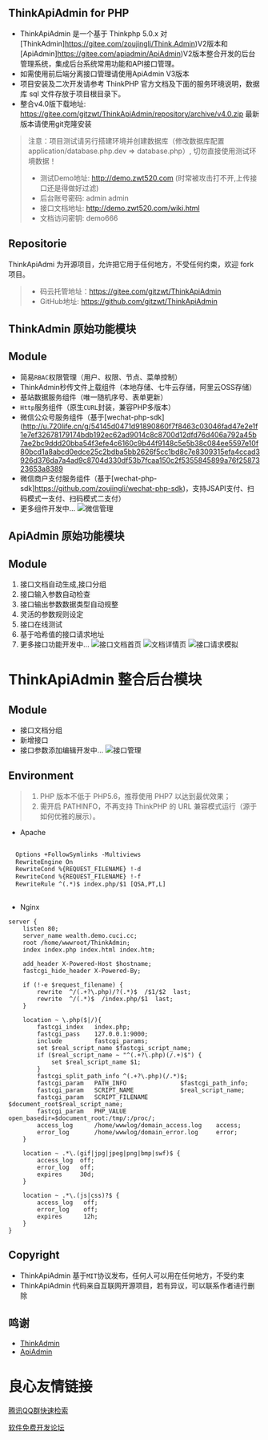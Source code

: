 ThinkApiAdmin for PHP
--
* ThinkApiAdmin 是一个基于 Thinkphp 5.0.x 对[ThinkAdmin]https://gitee.com/zoujingli/Think.Admin)V2版本和[ApiAdmin]https://gitee.com/apiadmin/ApiAdmin)V2版本整合开发的后台管理系统，集成后台系统常用功能和API接口管理。
* 如需使用前后端分离接口管理请使用ApiAdmin V3版本
* 项目安装及二次开发请参考 ThinkPHP 官方文档及下面的服务环境说明，数据库 sql 文件存放于项目根目录下。
* 整合v4.0版下载地址: https://gitee.com/gitzwt/ThinkApiAdmin/repository/archive/v4.0.zip  最新版本请使用git克隆安装
> 注意：项目测试请另行搭建环境并创建数据库（修改数据库配置 application/database.php.dev => database.php）, 切勿直接使用测试环境数据！
> * 测试Demo地址: http://demo.zwt520.com  (时常被攻击打不开,上传接口还是得做好过滤)
> * 后台账号密码: admin admin
> * 接口文档地址: http://demo.zwt520.com/wiki.html
> * 文档访问密钥: demo666

Repositorie
--
 ThinkApiAdmi 为开源项目，允许把它用于任何地方，不受任何约束，欢迎 fork 项目。
>* 码云托管地址：https://gitee.com/gitzwt/ThinkApiAdmin
>* GitHub地址: https://github.com/gitzwt/ThinkApiAdmin

## ThinkAdmin 原始功能模块

Module
--
* 简易`RBAC`权限管理（用户、权限、节点、菜单控制）
* ThinkAdmin秒传文件上载组件（本地存储、七牛云存储，阿里云OSS存储）
* 基站数据服务组件（唯一随机序号、表单更新）
* `Http`服务组件（原生`CURL`封装，兼容PHP多版本）
* 微信公众号服务组件（基于[wechat-php-sdk](http://u.720life.cn/g/54145d0471d91890860f7f8463c03046fad47e2e1f1e7ef32678179174bdb192ec62ad9014c8c8700d12dfd76d406a792a45b7ae2bc9ddd20bba54f3efe4c6160c9b44f9148c5e5b38c084ee5597e10f80bcd1a8abcd0edce25c2bdba5bb2626f5cc1bd8c7e8309315efa4ccad3926d376da7a4ad9c8704d330df53b7fcaa150c2f5355845899a76f2587323653a8389 
* 微信商户支付服务组件（基于[wechat-php-sdk]https://github.com/zoujingli/wechat-php-sdk)，支持JSAPI支付、扫码模式一支付、扫码模式二支付）
* 更多组件开发中...
![微信管理](https://gitee.com/uploads/images/2018/0411/165535_04341af9_991419.png "微信管理")

## ApiAdmin 原始功能模块

Module
--
 1. 接口文档自动生成,接口分组
 2. 接口输入参数自动检查
 3. 接口输出参数数据类型自动规整
 4. 灵活的参数规则设定
 5. 接口在线测试
 6. 基于哈希值的接口请求地址
 7. 更多接口功能开发中...
![接口文档首页](https://gitee.com/uploads/images/2018/0411/165622_a6c172a3_991419.png "接口文档首页")
![文档详情页](https://gitee.com/uploads/images/2018/0411/165656_774a4ab4_991419.png "文档详情页")
![接口请求模拟](https://gitee.com/uploads/images/2018/0411/165720_31eeb665_991419.png "接口请求模拟")
 
# ThinkApiAdmin 整合后台模块

Module
--
* 接口文档分组
* 新增接口
* 接口参数添加编辑开发中... 
![接口管理](https://gitee.com/uploads/images/2018/0411/165742_33eb22a3_991419.png "后台接口管理")


Environment
---
>1. PHP 版本不低于 PHP5.6，推荐使用 PHP7 以达到最优效果；
>2. 需开启 PATHINFO，不再支持 ThinkPHP 的 URL 兼容模式运行（源于如何优雅的展示）。

* Apache

```xml
 
  Options +FollowSymlinks -Multiviews
  RewriteEngine On
  RewriteCond %{REQUEST_FILENAME} !-d
  RewriteCond %{REQUEST_FILENAME} !-f
  RewriteRule ^(.*)$ index.php/$1 [QSA,PT,L]
 
```

* Nginx

```
server {
	listen 80;
	server_name wealth.demo.cuci.cc;
	root /home/wwwroot/ThinkAdmin;
	index index.php index.html index.htm;
	
	add_header X-Powered-Host $hostname;
	fastcgi_hide_header X-Powered-By;
	
	if (!-e $request_filename) {
		rewrite  ^/(.+?\.php)/?(.*)$  /$1/$2  last;
		rewrite  ^/(.*)$  /index.php/$1  last;
	}
	
	location ~ \.php($|/){
		fastcgi_index   index.php;
		fastcgi_pass    127.0.0.1:9000;
		include         fastcgi_params;
		set $real_script_name $fastcgi_script_name;
		if ($real_script_name ~ "^(.+?\.php)(/.+)$") {
			set $real_script_name $1;
		}
		fastcgi_split_path_info ^(.+?\.php)(/.*)$;
		fastcgi_param   PATH_INFO               $fastcgi_path_info;
		fastcgi_param   SCRIPT_NAME             $real_script_name;
		fastcgi_param   SCRIPT_FILENAME         $document_root$real_script_name;
		fastcgi_param   PHP_VALUE               open_basedir=$document_root:/tmp/:/proc/;
		access_log      /home/wwwlog/domain_access.log    access;
		error_log       /home/wwwlog/domain_error.log     error;
	}
	
	location ~ .*\.(gif|jpg|jpeg|png|bmp|swf)$ {
		access_log  off;
		error_log   off;
		expires     30d;
	}
	
	location ~ .*\.(js|css)?$ {
		access_log   off;
		error_log    off;
		expires      12h;
	}
}
```

Copyright
--
* ThinkApiAdmin 基于`MIT`协议发布，任何人可以用在任何地方，不受约束
* ThinkApiAdmin 代码来自互联网开源项目，若有异议，可以联系作者进行删除

鸣谢
--
* [ThinkAdmin](http://u.720life.cn/g/2e71d0f0a5c601172267ba20d3a43c6e37146a8efecf2c39ecdc08b25769438094b1f9e0209bb376006ea2ad06a9a159) 
* [ApiAdmin](http://u.720life.cn/g/2e71d0f0a5c601172267ba20d3a43c6ec774baa504773d9571806ef8789cbf6e0894d3594f55b182a917ec2525252273) 


 # 良心友情链接

[腾讯QQ群快速检索](http://u.720life.cn/s/8cf73f7c)

[软件免费开发论坛](http://u.720life.cn/s/bbb01dc0)